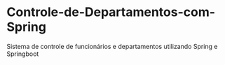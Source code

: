 # Controle-de-Departamentos-com-Spring
Sistema de controle de funcionários e departamentos utilizando Spring e Springboot
